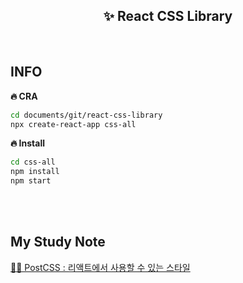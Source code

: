 <h2 align="center">✨ React CSS Library</h2>

<br>

## INFO

**🔥 CRA**

```bash
cd documents/git/react-css-library
npx create-react-app css-all
```

**🔥 Install**

```bash
cd css-all
npm install
npm start
```

<br>
<br>

## My Study Note

[🧚🏻 PostCSS : 리액트에서 사용할 수 있는 스타일]()
